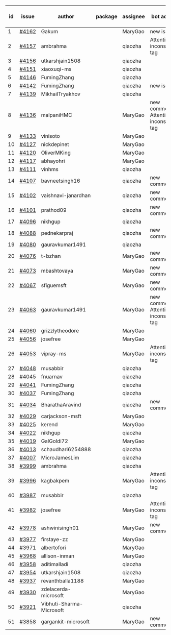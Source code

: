 | id | issue | author | package | assignee | bot advice | created date of issue | target release date | date from target |
| ------ | ------ | ------ | ------ | ------ | ------ | ------ | ------ | :-----: |
| 1 | [#4162](https://github.com/Azure/sdk-release-request/issues/4162) | Gakum |  | MaryGao | new issue. | 05-14 | 06-23 |  |
| 2 | [#4157](https://github.com/Azure/sdk-release-request/issues/4157) | ambrahma |  | qiaozha | Attention to inconsistent tag | 05-11 | 05-26 |  |
| 3 | [#4156](https://github.com/Azure/sdk-release-request/issues/4156) | utkarshjain1508 |  | qiaozha |  | 05-11 | 05-26 |  |
| 4 | [#4151](https://github.com/Azure/sdk-release-request/issues/4151) | xiaoxuqi-ms |  | qiaozha |  | 05-09 | 05-26 |  |
| 5 | [#4146](https://github.com/Azure/sdk-release-request/issues/4146) | FumingZhang |  | qiaozha |  | 05-08 | 05-26 |  |
| 6 | [#4142](https://github.com/Azure/sdk-release-request/issues/4142) | FumingZhang |  | qiaozha | new issue. | 05-08 | 05-26 |  |
| 7 | [#4139](https://github.com/Azure/sdk-release-request/issues/4139) | MikhailTryakhov |  | qiaozha |  | 05-07 | 05-26 |  |
| 8 | [#4136](https://github.com/Azure/sdk-release-request/issues/4136) | malpaniHMC |  | MaryGao | new comment. Attention to inconsistent tag | 05-05 | 05-26 |  |
| 9 | [#4133](https://github.com/Azure/sdk-release-request/issues/4133) | vinisoto |  | MaryGao |  | 05-05 | 05-26 |  |
| 10 | [#4127](https://github.com/Azure/sdk-release-request/issues/4127) | nickdepinet |  | MaryGao |  | 05-04 | 05-26 |  |
| 11 | [#4120](https://github.com/Azure/sdk-release-request/issues/4120) | OliverMKing |  | MaryGao |  | 05-01 | 05-26 |  |
| 12 | [#4117](https://github.com/Azure/sdk-release-request/issues/4117) | abhayohri |  | MaryGao |  | 05-01 | 05-26 |  |
| 13 | [#4111](https://github.com/Azure/sdk-release-request/issues/4111) | vinhms |  | qiaozha |  | 04-28 | 05-26 |  |
| 14 | [#4107](https://github.com/Azure/sdk-release-request/issues/4107) | bavneetsingh16 |  | qiaozha | new comment. | 04-28 | 05-26 |  |
| 15 | [#4102](https://github.com/Azure/sdk-release-request/issues/4102) | vaishnavi-janardhan |  | qiaozha | new comment. | 04-27 | 05-26 |  |
| 16 | [#4101](https://github.com/Azure/sdk-release-request/issues/4101) | prathod09 |  | qiaozha | new comment. | 04-26 | 05-26 |  |
| 17 | [#4096](https://github.com/Azure/sdk-release-request/issues/4096) | nikhgup |  | qiaozha |  | 04-26 | 05-26 |  |
| 18 | [#4088](https://github.com/Azure/sdk-release-request/issues/4088) | pednekarpraj |  | qiaozha | new comment. | 04-25 | 05-26 |  |
| 19 | [#4080](https://github.com/Azure/sdk-release-request/issues/4080) | gauravkumar1491 |  | qiaozha |  | 04-24 | 05-26 |  |
| 20 | [#4076](https://github.com/Azure/sdk-release-request/issues/4076) | t-bzhan |  | MaryGao | new comment. | 04-23 | 05-26 |  |
| 21 | [#4073](https://github.com/Azure/sdk-release-request/issues/4073) | mbashtovaya |  | MaryGao | new comment. | 04-21 | 05-26 |  |
| 22 | [#4067](https://github.com/Azure/sdk-release-request/issues/4067) | sfiguemsft |  | MaryGao | new comment. | 04-20 | 05-26 |  |
| 23 | [#4063](https://github.com/Azure/sdk-release-request/issues/4063) | gauravkumar1491 |  | MaryGao | new comment. Attention to inconsistent tag | 04-18 | 05-26 |  |
| 24 | [#4060](https://github.com/Azure/sdk-release-request/issues/4060) | grizzlytheodore |  | MaryGao |  | 04-18 | 05-26 |  |
| 25 | [#4056](https://github.com/Azure/sdk-release-request/issues/4056) | josefree |  | MaryGao |  | 04-18 | 05-26 |  |
| 26 | [#4053](https://github.com/Azure/sdk-release-request/issues/4053) | vipray-ms |  | MaryGao | Attention to inconsistent tag | 04-17 | 05-26 |  |
| 27 | [#4048](https://github.com/Azure/sdk-release-request/issues/4048) | musabbir |  | qiaozha |  | 04-14 | 04-28 |  |
| 28 | [#4045](https://github.com/Azure/sdk-release-request/issues/4045) | fnuarnav |  | qiaozha |  | 04-13 | 04-28 |  |
| 29 | [#4041](https://github.com/Azure/sdk-release-request/issues/4041) | FumingZhang |  | qiaozha |  | 04-13 | 04-28 |  |
| 30 | [#4037](https://github.com/Azure/sdk-release-request/issues/4037) | FumingZhang |  | qiaozha |  | 04-13 | 04-28 |  |
| 31 | [#4034](https://github.com/Azure/sdk-release-request/issues/4034) | BharathaAravind |  | qiaozha | new comment. | 04-12 | 04-28 |  |
| 32 | [#4029](https://github.com/Azure/sdk-release-request/issues/4029) | carjackson-msft |  | MaryGao |  | 04-11 | 04-28 |  |
| 33 | [#4025](https://github.com/Azure/sdk-release-request/issues/4025) | kerend |  | MaryGao |  | 04-10 | 04-28 |  |
| 34 | [#4022](https://github.com/Azure/sdk-release-request/issues/4022) | nikhgup |  | qiaozha |  | 04-06 | 04-28 |  |
| 35 | [#4019](https://github.com/Azure/sdk-release-request/issues/4019) | GalGoldi72 |  | MaryGao |  | 04-04 | 04-28 |  |
| 36 | [#4013](https://github.com/Azure/sdk-release-request/issues/4013) | schaudhari6254888 |  | qiaozha |  | 04-04 | 04-28 |  |
| 37 | [#4007](https://github.com/Azure/sdk-release-request/issues/4007) | MicroJamesLim |  | qiaozha |  | 03-31 | 04-28 |  |
| 38 | [#3999](https://github.com/Azure/sdk-release-request/issues/3999) | ambrahma |  | qiaozha |  | 03-27 | 04-28 |  |
| 39 | [#3996](https://github.com/Azure/sdk-release-request/issues/3996) | kagbakpem |  | MaryGao | Attention to inconsistent tag | 03-26 | 04-28 |  |
| 40 | [#3987](https://github.com/Azure/sdk-release-request/issues/3987) | musabbir |  | qiaozha |  | 03-23 | 04-28 |  |
| 41 | [#3982](https://github.com/Azure/sdk-release-request/issues/3982) | josefree |  | MaryGao | Attention to inconsistent tag | 03-23 | 04-28 |  |
| 42 | [#3978](https://github.com/Azure/sdk-release-request/issues/3978) | ashwinisingh01 |  | MaryGao | new comment. | 03-23 | 04-28 |  |
| 43 | [#3977](https://github.com/Azure/sdk-release-request/issues/3977) | firstaye-zz |  | MaryGao |  | 03-22 | 04-28 |  |
| 44 | [#3971](https://github.com/Azure/sdk-release-request/issues/3971) | albertofori |  | MaryGao |  | 03-22 | 04-28 |  |
| 45 | [#3968](https://github.com/Azure/sdk-release-request/issues/3968) | allison-inman |  | MaryGao |  | 03-22 | 04-28 |  |
| 46 | [#3958](https://github.com/Azure/sdk-release-request/issues/3958) | aditimalladi |  | qiaozha |  | 03-21 | 04-28 |  |
| 47 | [#3954](https://github.com/Azure/sdk-release-request/issues/3954) | utkarshjain1508 |  | qiaozha |  | 03-21 | 04-28 |  |
| 48 | [#3937](https://github.com/Azure/sdk-release-request/issues/3937) | revanthballa1188 |  | MaryGao |  | 03-16 | 04-28 |  |
| 49 | [#3930](https://github.com/Azure/sdk-release-request/issues/3930) | zdelacerda-microsoft |  | MaryGao |  | 03-15 | 04-28 |  |
| 50 | [#3921](https://github.com/Azure/sdk-release-request/issues/3921) | Vibhuti-Sharma-Microsoft |  | qiaozha |  | 03-10 | 05-04 |  |
| 51 | [#3858](https://github.com/Azure/sdk-release-request/issues/3858) | gargankit-microsoft |  | MaryGao | new comment. | 03-02 | 03-24 |  |
